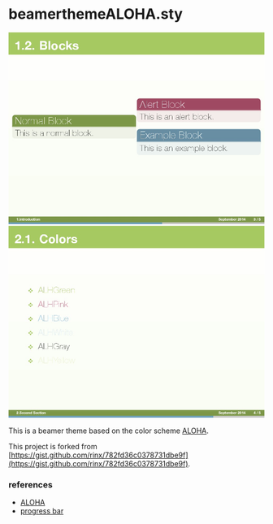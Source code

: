 beamerthemeALOHA.sty
===

![slide-example](slide_example.jpg)
![slide-example2](slide_example2.jpg)

This is a beamer theme based on the color scheme [ALOHA][ALOHA].

This project is forked from [https://gist.github.com/rinx/782fd36c0378731dbe9f](https://gist.github.com/rinx/782fd36c0378731dbe9f).

### references

* [ALOHA][ALOHA]
* [progress bar][prgbar]

[ALOHA]: https://kuler.adobe.com/ja/ALOHA2-color-theme-4082095/edit/?copy=true&base=2&rule=Custom&selected=4&name=%E3%82%B3%E3%83%94%E3%83%BC%20ALOHA2&mode=rgb&rgbvalues=0.9372549019607843,0.43137254901960786,0.5843137254901961,0.6078431372549019,0.8274509803921568,0.9568627450980393,0.8549019607843137,0.9176470588235294,0.9450980392156862,0.7098039215686275,0.8549019607843137,0.4117647058823529,0.9098039215686274,0.9568627450980393,0.796078431372549&swatchOrder=0,1,2,3,4
[prgbar]: http://tex.stackexchange.com/questions/59742/progress-bar-for-latex-beamer

